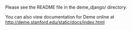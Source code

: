 Please see the README file in the deme_django/ directory.

You can also view documentation for Deme online at
http://deme.stanford.edu/static/docs/index.html